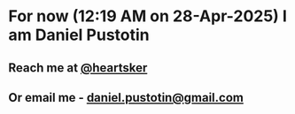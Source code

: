 # For now (12:19 AM on 28-Apr-2025) I am Daniel Pustotin
## Reach me at [@heartsker](https://t.me/heartsker)
## Or email me - daniel.pustotin@gmail.com
